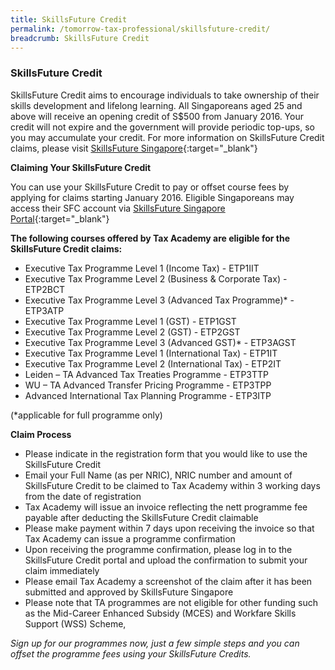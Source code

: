 ```yaml
---
title: SkillsFuture Credit
permalink: /tomorrow-tax-professional/skillsfuture-credit/
breadcrumb: SkillsFuture Credit
---
```

### **SkillsFuture Credit**

SkillsFuture Credit aims to encourage individuals to take ownership of their skills development and lifelong learning. All Singaporeans aged 25 and above will receive an opening credit of S$500 from January 2016. Your credit will not expire and the government will provide periodic top-ups, so you may accumulate your credit.
For more information on SkillsFuture Credit claims, please visit [SkillsFuture Singapore](https://www.skillsfuture.sg/credit){:target="_blank"}

**Claiming Your SkillsFuture Credit**<br>

You can use your SkillsFuture Credit to pay or offset course fees by applying for claims starting January 2016. Eligible Singaporeans may access their SFC account via [SkillsFuture Singapore Portal](https://www.skillsfuture.sg/credit){:target="_blank"}

**The following courses offered by Tax Academy are eligible for the SkillsFuture Credit claims:**<br>

- Executive Tax Programme Level 1 (Income Tax) - ETP1IIT
- Executive Tax Programme Level 2 (Business & Corporate Tax) - ETP2BCT
-	Executive Tax Programme Level 3 (Advanced Tax Programme)* - ETP3ATP
-	Executive Tax Programme Level 1 (GST) - ETP1GST
-	Executive Tax Programme Level 2 (GST) - ETP2GST
-	Executive Tax Programme Level 3 (Advanced GST)* - ETP3AGST
-	Executive Tax Programme Level 1 (International Tax) - ETP1IT
-	Executive Tax Programme Level 2 (International Tax) - ETP2IT
-	Leiden – TA Advanced Tax Treaties Programme - ETP3TTP
-	WU – TA Advanced Transfer Pricing Programme - ETP3TPP
-	Advanced International Tax Planning Programme - ETP3ITP

(*applicable for full programme only)

**Claim Process**<br>

- Please indicate in the registration form that you would like to use the SkillsFuture Credit
- Email your Full Name (as per NRIC), NRIC number and amount of SkillsFuture Credit to be claimed to Tax Academy within 3 working days from the date of registration
- Tax Academy will issue an invoice reflecting the nett programme fee payable after deducting the SkillsFuture Credit claimable
- Please make payment within 7 days upon receiving the invoice so that Tax Academy can issue a programme confirmation
- Upon receiving the programme confirmation, please log in to the SkillsFuture Credit portal and upload the confirmation to submit your claim immediately
- Please email Tax Academy a screenshot of the claim after it has been submitted and approved by SkillsFuture Singapore
- Please note that TA programmes are not eligible for other funding such as the Mid-Career Enhanced Subsidy (MCES) and Workfare Skills Support (WSS) Scheme,


*Sign up for our programmes now, just a few simple steps and you can offset the programme fees using your SkillsFuture Credits.*